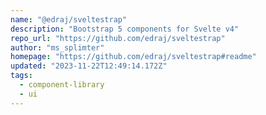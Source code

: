 ```yaml
---
name: "@edraj/sveltestrap"
description: "Bootstrap 5 components for Svelte v4"
repo_url: "https://github.com/edraj/sveltestrap"
author: "ms_splimter"
homepage: "https://github.com/edraj/sveltestrap#readme"
updated: "2023-11-22T12:49:14.172Z"
tags: 
  - component-library
  - ui
---
```

